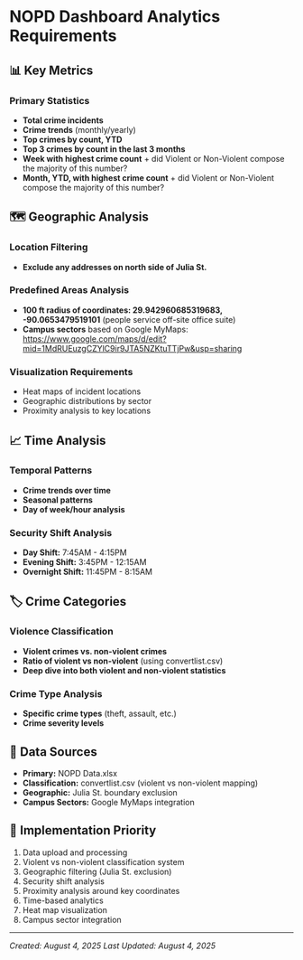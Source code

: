 # NOPD Dashboard Analytics Requirements

## 📊 Key Metrics

### Primary Statistics
- **Total crime incidents**
- **Crime trends** (monthly/yearly)
- **Top crimes by count, YTD**
- **Top 3 crimes by count in the last 3 months**
- **Week with highest crime count** + did Violent or Non-Violent compose the majority of this number?
- **Month, YTD, with highest crime count** + did Violent or Non-Violent compose the majority of this number?

## 🗺️ Geographic Analysis

### Location Filtering
- **Exclude any addresses on north side of Julia St.**

### Predefined Areas Analysis
- **100 ft radius of coordinates: 29.942960685319683, -90.0653479519101** (people service off-site office suite)
- **Campus sectors** based on Google MyMaps: https://www.google.com/maps/d/edit?mid=1MdRUEuzgCZYlC9ir9JTA5NZKtuTTjPw&usp=sharing

### Visualization Requirements
- Heat maps of incident locations
- Geographic distributions by sector
- Proximity analysis to key locations

## 📈 Time Analysis

### Temporal Patterns
- **Crime trends over time**
- **Seasonal patterns**
- **Day of week/hour analysis**

### Security Shift Analysis
- **Day Shift:** 7:45AM - 4:15PM
- **Evening Shift:** 3:45PM - 12:15AM  
- **Overnight Shift:** 11:45PM - 8:15AM

## 🏷️ Crime Categories

### Violence Classification
- **Violent crimes vs. non-violent crimes**
- **Ratio of violent vs non-violent** (using convertlist.csv)
- **Deep dive into both violent and non-violent statistics**

### Crime Type Analysis
- **Specific crime types** (theft, assault, etc.)
- **Crime severity levels**

## 📁 Data Sources
- **Primary:** NOPD Data.xlsx
- **Classification:** convertlist.csv (violent vs non-violent mapping)
- **Geographic:** Julia St. boundary exclusion
- **Campus Sectors:** Google MyMaps integration

## 🎯 Implementation Priority
1. Data upload and processing
2. Violent vs non-violent classification system
3. Geographic filtering (Julia St. exclusion)
4. Security shift analysis
5. Proximity analysis around key coordinates
6. Time-based analytics
7. Heat map visualization
8. Campus sector integration

---
*Created: August 4, 2025*
*Last Updated: August 4, 2025*
